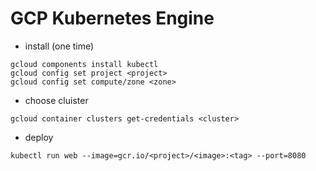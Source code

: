 # GCP Kubernetes Engine
- install (one time)
```
gcloud components install kubectl
gcloud config set project <project>
gcloud config set compute/zone <zone>
```
- choose cluister
```
gcloud container clusters get-credentials <cluster>
```
- deploy
```
kubectl run web --image=gcr.io/<project>/<image>:<tag> --port=8080
```
